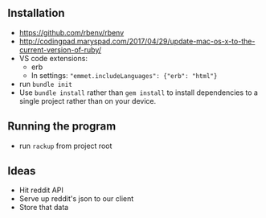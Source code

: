 ## Installation
- https://github.com/rbenv/rbenv
- http://codingpad.maryspad.com/2017/04/29/update-mac-os-x-to-the-current-version-of-ruby/ 
- VS code extensions:   
    - erb
    - In settings: `"emmet.includeLanguages": {"erb": "html"}`
- run `bundle init`
- Use `bundle install` rather than `gem install` to install dependencies to a single project rather than on your device.

## Running the program
- run `rackup` from project root

## Ideas
- Hit reddit API
- Serve up reddit's json to our client
- Store that data
